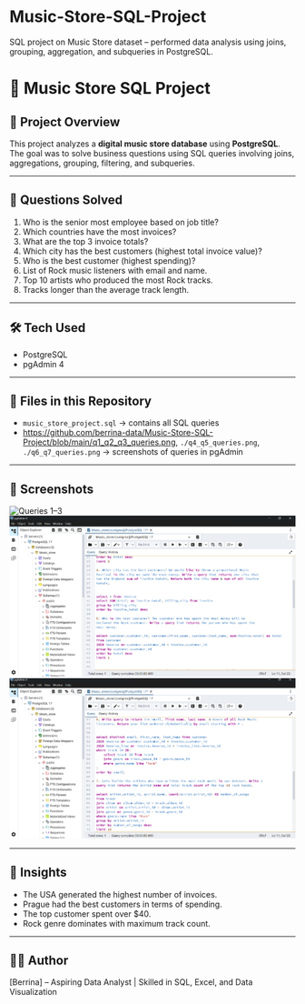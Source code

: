 # Music-Store-SQL-Project
SQL project on Music Store dataset – performed data analysis using joins, grouping, aggregation, and subqueries in PostgreSQL.

# 🎵 Music Store SQL Project

## 📌 Project Overview
This project analyzes a **digital music store database** using **PostgreSQL**.  
The goal was to solve business questions using SQL queries involving joins, aggregations, grouping, filtering, and subqueries.

---

## 🔎 Questions Solved
1. Who is the senior most employee based on job title?  
2. Which countries have the most invoices?  
3. What are the top 3 invoice totals?  
4. Which city has the best customers (highest total invoice value)?  
5. Who is the best customer (highest spending)?  
6. List of Rock music listeners with email and name.  
7. Top 10 artists who produced the most Rock tracks.  
8. Tracks longer than the average track length.  

---

## 🛠️ Tech Used
- PostgreSQL  
- pgAdmin 4  

---

## 📂 Files in this Repository
- `music_store_project.sql` → contains all SQL queries  
- https://github.com/berrina-data/Music-Store-SQL-Project/blob/main/q1_q2_q3_queries.png, `./q4_q5_queries.png`, `./q6_q7_queries.png` → screenshots of queries in pgAdmin  

---


## 📸 Screenshots
![Queries 1–3](<img width="1919" height="1079" alt="q1_q2_q3_queries" src="https://github.com/user-attachments/assets/ac6029ff-7298-42a2-b525-815b5b268f6f" />
)  
![Queries 4–5](./q4_q5_queries.png)  
![Queries 6–7](./q6_q7_queries.png)  


---

## 🚀 Insights
- The USA generated the highest number of invoices.  
- Prague had the best customers in terms of spending.  
- The top customer spent over \$40.  
- Rock genre dominates with maximum track count.  

---

## 👩‍💻 Author
[Berrina] – Aspiring Data Analyst | Skilled in SQL, Excel, and Data Visualization  
